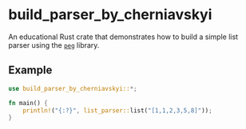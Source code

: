 # build_parser_by_cherniavskyi

An educational Rust crate that demonstrates how to build a simple list parser using the [`peg`](https://crates.io/crates/peg) library.

## Example

```rust
use build_parser_by_cherniavskyi::*;

fn main() {
    println!("{:?}", list_parser::list("[1,1,2,3,5,8]"));
}
